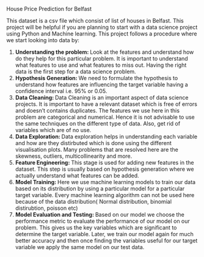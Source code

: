 House Price Prediction for Belfast

This dataset is a csv file which consist of list of houses in Belfast. This project will be helpful if you are planning to start with a data science project using Python and Machine learning. This project follows a procedure where we start looking into data by:
1. <b>Understanding the problem: </b> Look at the features and understand how do they help for this particular problem. It is important to understand what features to use and what features to miss out. Having the right data is the first step for a data science problem. 
2. <b>Hypothesis Generation: </b> We need to formulate the hypothesis to understand how features are influencing the target variable having a confidence interval i.e. 95% or 0.05.
3. <b>Data Cleaning: </b> Data Cleaning is an important aspect of data science projects. It is important to have a relevant dataset which is free of errors and doesn’t contains duplicates. The features we use here in this problem are categorical and numerical. Hence it is not advisable to use the same techniques on the different type of data. Also, get rid of variables which are of no use.
4. <b>Data Exploration: </b> Data exploration helps in understanding each variable and how are they distirbuted which is done using the different visualisation plots. Many problems that are resolved here are the skewness, outliers, multicollinearity and more.
5. <b>Feature Engineering: </b> This stage is used for adding new features in the dataset. This step is usually based on hypothesis generation where we actually understand what features can be added.
6. <b> Model Training: </b> Here we use machine learning models to train our data based on its distribution by using a particular model for a particular target variable. Every machine learning algorithm can not be used here because of the data distribution( Normal distribution, binomial distirubtion, poisson etc)
7. <b> Model Evaluation and Testing: </b> Based on our model we choose the performance metric to evaluate the performance of our model on our problem. This gives us the key variables which are significant to determine the target variable. Later, we train our model again for much better accuracy and then once finding the variables useful for our target variable we apply the same model on our test data.



